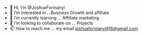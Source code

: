 - 👋 Hi, I’m @JoshuaFormanyi
- 👀 I’m interested in ...Business Growth and affiliate 
- 🌱 I’m currently learning ... Affiliate marketing 
- 💞️ I’m looking to collaborate on ... Projects
- 📫 How to reach me ... my email joshuaformanyi916@gmail.com 

<!---
JoshuaFormanyi/JoshuaFormanyi is a ✨ special ✨ repository because its `README.md` (this file) appears on your GitHub profile.
You can click the Preview link to take a look at your changes.
--->
